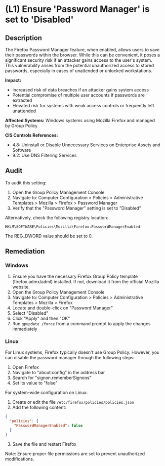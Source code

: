 # (L1) Ensure 'Password Manager' is set to 'Disabled'

## Description

The Firefox Password Manager feature, when enabled, allows users to save their passwords within the browser. While this can be convenient, it poses a significant security risk if an attacker gains access to the user's system. This vulnerability arises from the potential unauthorized access to stored passwords, especially in cases of unattended or unlocked workstations.

**Impact:**
- Increased risk of data breaches if an attacker gains system access
- Potential compromise of multiple user accounts if passwords are extracted
- Elevated risk for systems with weak access controls or frequently left unattended

**Affected Systems:** Windows systems using Mozilla Firefox and managed by Group Policy

**CIS Controls References:** 
- 4.8: Uninstall or Disable Unnecessary Services on Enterprise Assets and Software
- 9.2: Use DNS Filtering Services

## Audit

To audit this setting:

1. Open the Group Policy Management Console
2. Navigate to: Computer Configuration > Policies > Administrative Templates > Mozilla > Firefox > Password Manager
3. Verify that the "Password Manager" setting is set to "Disabled"

Alternatively, check the following registry location:

```
HKLM\SOFTWARE\Policies\Mozilla\Firefox:PasswordManagerEnabled
```

The REG_DWORD value should be set to 0.

## Remediation

### Windows

1. Ensure you have the necessary Firefox Group Policy template (firefox.admx/adml) installed. If not, download it from the official Mozilla website.
2. Open the Group Policy Management Console
3. Navigate to: Computer Configuration > Policies > Administrative Templates > Mozilla > Firefox
4. Locate and double-click on "Password Manager"
5. Select "Disabled"
6. Click "Apply" and then "OK"
7. Run `gpupdate /force` from a command prompt to apply the changes immediately

### Linux

For Linux systems, Firefox typically doesn't use Group Policy. However, you can disable the password manager through the following steps:

1. Open Firefox
2. Navigate to "about:config" in the address bar
3. Search for "signon.rememberSignons"
4. Set its value to "false"

For system-wide configuration on Linux:

1. Create or edit the file `/etc/firefox/policies/policies.json`
2. Add the following content:

```json
{
  "policies": {
    "PasswordManagerEnabled": false
  }
}
```

3. Save the file and restart Firefox

Note: Ensure proper file permissions are set to prevent unauthorized modifications.
